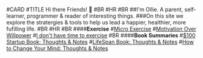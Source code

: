 #CARD
#TITLE Hi there Friends! 👋
#BR
#HR 
#BR
##I'm Ollie. A parent, self-learner, programmer & reader of interesting things. 
###On this site we explore the stratergies & tools to help us lead a happier, healthier, more fufilling life. 
#BR
#HR
#BR
####<b>Exercise</b>
#<a href="./micro-exercise.html">Micro Exercise</a>
#<a href="./motivation-over-willpower.html">Motivation Over Willpower</a>
#<a href="./i-dont-have-time-to-exercise.html">I don't have time to exercise</a>
#BR
####<b>Book Summaries</b>
#<a href="./$100Startup.html">$100 Startup Book: Thoughts & Notes</a>
#<a href="./lifespan-david-sinclair-summary.html">LifeSpan Book: Thoughts & Notes</a>
#<a href="./HowToChangeYourMind.html">How to Change Your Mind: Thoughts & Notes</a>
